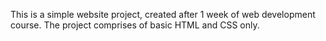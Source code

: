 This is a simple website project, created after 1 week of web development course. 
The project comprises of basic HTML and CSS only.

